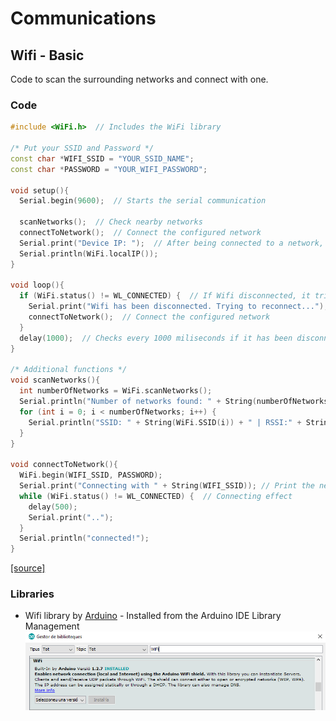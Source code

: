 # Communications
## Wifi - Basic
Code to scan the surrounding networks and connect with one.
	
### Code
```cpp
#include <WiFi.h>  // Includes the WiFi library

/* Put your SSID and Password */
const char *WIFI_SSID = "YOUR_SSID_NAME";
const char *PASSWORD = "YOUR_WIFI_PASSWORD";

void setup(){
  Serial.begin(9600);  // Starts the serial communication

  scanNetworks();  // Check nearby networks 
  connectToNetwork();  // Connect the configured network 
  Serial.print("Device IP: ");  // After being connected to a network, our ESP32 should have a IP
  Serial.println(WiFi.localIP());
}

void loop(){
  if (WiFi.status() != WL_CONNECTED) {  // If Wifi disconnected, it tries to reconnect
    Serial.print("Wifi has been disconnected. Trying to reconnect...");
    connectToNetwork();  // Connect the configured network 
  }
  delay(1000);  // Checks every 1000 miliseconds if it has been disconnected
}

/* Additional functions */
void scanNetworks(){
  int numberOfNetworks = WiFi.scanNetworks();
  Serial.println("Number of networks found: " + String(numberOfNetworks));
  for (int i = 0; i < numberOfNetworks; i++) {
    Serial.println("SSID: " + String(WiFi.SSID(i)) + " | RSSI:" + String(WiFi.RSSI(i)));
  }
}

void connectToNetwork(){
  WiFi.begin(WIFI_SSID, PASSWORD);
  Serial.print("Connecting with " + String(WIFI_SSID)); // Print the network which you want to connect  
  while (WiFi.status() != WL_CONNECTED) {  // Connecting effect
    delay(500);
    Serial.print("..");
  }
  Serial.println("connected!");
}
```
[[source]](basic.ino)

### Libraries
* Wifi library by [Arduino](https://www.arduino.cc/) - Installed from the Arduino IDE Library Management
![WiFi_library](../WiFi_library.png)